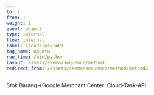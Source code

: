 ```yaml
---
to: 2
from: 1
weight: 1
event: object
type: internal
flow: internal
label: Cloud-Task-API
tag_name: ubuntu
run_time: /bin/python
layout: assets/skema/sequence/method
redirect_from: /assets/skema/sequence/method/method2
---
```

Stok Barang->Google Merchant Center: Cloud-Task-API
